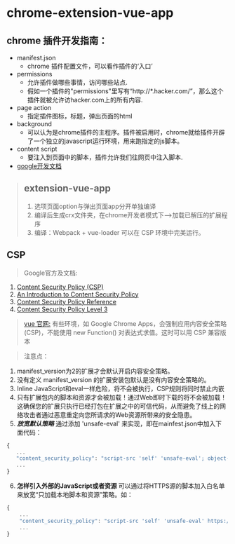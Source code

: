 # chrome-extension-vue-app

## chrome 插件开发指南：
* manifest.json 
  - chrome 插件配置文件，可以看作插件的‘入口’
* permissions
  - 允许插件做哪些事情，访问哪些站点.
  - 假如一个插件的"permissions"里写有“http://*.hacker.com/”，那么这个插件就被允许访hacker.com上的所有内容.
* page action
  - 指定插件图标，标题，弹出页面的html
* background
  - 可以认为是chrome插件的主程序。插件被启用时，chrome就给插件开辟了一个独立的javascript运行环境，用来跑指定的js脚本。
* content script
  - 要注入到页面中的脚本，插件允许我们往网页中注入脚本.
* [google开发文档](https://crxdoc-zh.appspot.com/extensions/devguide)

> ## extension-vue-app
> 1. 选项页面option与弹出页面app分开单独编译
> 2. 编译后生成crx文件夹，在chrome开发者模式下-->加载已解压的扩展程序
> 3. 编译：Webpack + vue-loader 可以在 CSP 环境中完美运行。

## CSP 
> Google官方及文档:
  1. [Content Security Policy (CSP)](https://developer.chrome.com/extensions/contentSecurityPolicy)
  2. [An Introduction to Content Security Policy](https://www.html5rocks.com/en/tutorials/security/content-security-policy/)
  3. [Content Security Policy Reference](https://content-security-policy.com/)
  4. [Content Security Policy Level 3](https://w3c.github.io/webappsec-csp/)
  
> [vue 官网:](https://cn.vuejs.org/v2/guide/installation.html#CSP-%E7%8E%AF%E5%A2%83)
   有些环境，如 Google Chrome Apps，会强制应用内容安全策略 (CSP)，不能使用 new Function() 对表达式求值。这时可以用 CSP 兼容版本
   
>  注意点：
  1. manifest_version为2的扩展才会默认开启内容安全策略。
  2. 没有定义 manifest_version 的扩展安装包默认是没有内容安全策略的。
  3. Inline JavaScript和eval一样危险，将不会被执行，CSP规则将同时禁止内嵌
  4. 只有扩展包内的脚本和资源才会被加载！通过Web即时下载的将不会被加载！ 这确保您的扩展只执行已经打包在扩展之中的可信代码，从而避免了线上的网络攻击者通过恶意重定向您所请求的Web资源所带来的安全隐患。
  5. ***放宽默认策略*** 通过添加 'unsafe-eval' 来实现，即在mainfest.json中加入下面代码：
   ```javascript
   {
      ...
      "content_security_policy": "script-src 'self' 'unsafe-eval'; object-src 'self'",
      ...
   }
   ```
  6. **怎样引入外部的JavaScript或者资源** 可以通过将HTTPS源的脚本加入白名单来放宽“只加载本地脚本和资源”策略。如：
  ```javascript
  {
      ...
      "content_security_policy": "script-src 'self' 'unsafe-eval' https://maps.googleapis.com/; object-src 'self'",
      ...
  }
  ```
    

